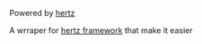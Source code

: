 Powered by [hertz](https://github.com/cloudwego/hertz)

A wrraper for [hertz framework](https://github.com/cloudwego/hertz) that make it easier
